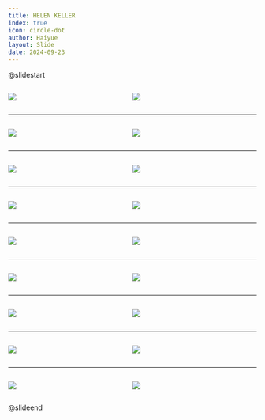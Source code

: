 ```yaml
---
title: HELEN KELLER
index: true
icon: circle-dot
author: Haiyue
layout: Slide
date: 2024-09-23
---
```

 
@slidestart

<div style="display:flex">
<div style="flex:1">

![](https://raw.githubusercontent.com/yclord/reading/refs/heads/master/english/Level-P/HELEN%20KELLER/001.webp)
</div>
<div style="flex:1">

![](https://raw.githubusercontent.com/yclord/reading/refs/heads/master/english/Level-P/HELEN%20KELLER/002.webp)
</div>
</div>

---

<div style="display:flex">
<div style="flex:1">

![](https://raw.githubusercontent.com/yclord/reading/refs/heads/master/english/Level-P/HELEN%20KELLER/003.webp)
</div>
<div style="flex:1">

![](https://raw.githubusercontent.com/yclord/reading/refs/heads/master/english/Level-P/HELEN%20KELLER/004.webp)
</div>
</div>

---

<div style="display:flex">
<div style="flex:1">

![](https://raw.githubusercontent.com/yclord/reading/refs/heads/master/english/Level-P/HELEN%20KELLER/005.webp)
</div>
<div style="flex:1">

![](https://raw.githubusercontent.com/yclord/reading/refs/heads/master/english/Level-P/HELEN%20KELLER/006.webp)
</div>
</div>

---

<div style="display:flex">
<div style="flex:1">

![](https://raw.githubusercontent.com/yclord/reading/refs/heads/master/english/Level-P/HELEN%20KELLER/007.webp)
</div>
<div style="flex:1">

![](https://raw.githubusercontent.com/yclord/reading/refs/heads/master/english/Level-P/HELEN%20KELLER/008.webp)
</div>
</div>

---

<div style="display:flex">
<div style="flex:1">

![](https://raw.githubusercontent.com/yclord/reading/refs/heads/master/english/Level-P/HELEN%20KELLER/009.webp)
</div>
<div style="flex:1">

![](https://raw.githubusercontent.com/yclord/reading/refs/heads/master/english/Level-P/HELEN%20KELLER/010.webp)
</div>
</div>

---

<div style="display:flex">
<div style="flex:1">

![](https://raw.githubusercontent.com/yclord/reading/refs/heads/master/english/Level-P/HELEN%20KELLER/011.webp)
</div>
<div style="flex:1">

![](https://raw.githubusercontent.com/yclord/reading/refs/heads/master/english/Level-P/HELEN%20KELLER/012.webp)
</div>
</div>

---

<div style="display:flex">
<div style="flex:1">

![](https://raw.githubusercontent.com/yclord/reading/refs/heads/master/english/Level-P/HELEN%20KELLER/013.webp)
</div>
<div style="flex:1">

![](https://raw.githubusercontent.com/yclord/reading/refs/heads/master/english/Level-P/HELEN%20KELLER/014.webp)
</div>
</div>

---

<div style="display:flex">
<div style="flex:1">

![](https://raw.githubusercontent.com/yclord/reading/refs/heads/master/english/Level-P/HELEN%20KELLER/015.webp)
</div>
<div style="flex:1">

![](https://raw.githubusercontent.com/yclord/reading/refs/heads/master/english/Level-P/HELEN%20KELLER/016.webp)
</div>
</div>

---

<div style="display:flex">
<div style="flex:1">

![](https://raw.githubusercontent.com/yclord/reading/refs/heads/master/english/Level-P/HELEN%20KELLER/017.webp)
</div>
<div style="flex:1">

![](https://raw.githubusercontent.com/yclord/reading/refs/heads/master/english/Level-P/HELEN%20KELLER/018.webp)
</div>
</div>

@slideend